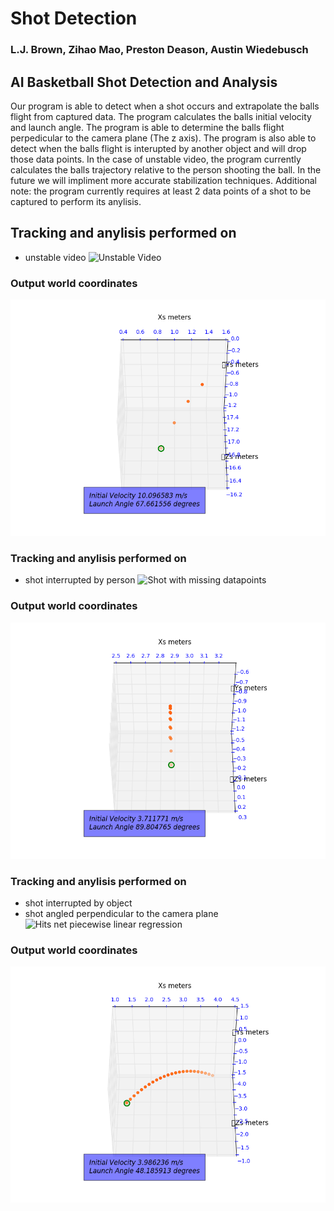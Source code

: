 # Shot Detection
### L.J. Brown, Zihao Mao, Preston Deason, Austin Wiedebusch
## AI Basketball Shot Detection and Analysis
Our program is able to detect when a shot occurs and extrapolate the balls flight from captured data. The program calculates the balls initial velocity and launch angle. The program is able to determine the balls flight perpedicular to the camera plane (The z axis). The program is also able to detect when the balls flight is interupted by another object and will drop those data points. In the case of unstable video, the program currently calculates the balls trajectory relative to the person shooting the ball. In the future we will impliment more accurate stabilization techniques. Additional note: the program currently requires at least 2 data points of a shot to be captured to perform its anylisis.

## Tracking and anylisis performed on 
* unstable video
![Unstable Video](shot_1.gif)
### Output world coordinates
![world coordinates](shot_1_trajectory_extrapolation_points_v1.png)

### Tracking and anylisis performed on 
* shot interrupted by person
![Shot with missing datapoints](shot_2.gif)
### Output world coordinates
![world coordinates](shot_2_trajectory_extrapolation_points_v1.png)

### Tracking and anylisis performed on 
* shot interrupted by object
* shot angled perpendicular to the camera plane
![Hits net piecewise linear regression](shot_16.gif)
### Output world coordinates
![world coordinates](shot_16_trajectory_extrapolation_points_v1.png)
